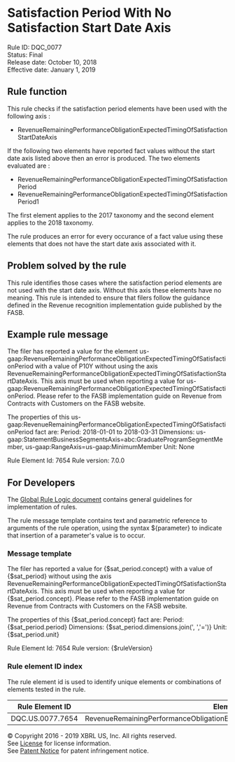 # Satisfaction Period With No Satisfaction Start Date Axis
Rule ID: DQC_0077  
Status: Final  
Release date: October 10, 2018  
Effective date: January 1, 2019 

## Rule function 
This rule checks if the satisfaction period elements have been used with the following axis :

- RevenueRemainingPerformanceObligationExpectedTimingOfSatisfactionStartDateAxis

If the following two elements have reported fact values without the start date axis listed above then an error is produced. The two elements evaluated are :

- RevenueRemainingPerformanceObligationExpectedTimingOfSatisfactionPeriod
- RevenueRemainingPerformanceObligationExpectedTimingOfSatisfactionPeriod1

The first element applies to the 2017 taxonomy and the second element applies to the 2018 taxonomy.

The rule produces an error for every occurance of a fact value using these elements that does not have the start date axis associated with it.

## Problem solved by the rule
This rule identifies those cases where the satisfaction period elements are not used with the start date axis. Without this axis these elements have no meaning. This rule is intended to ensure that filers follow the guidance defined in the Revenue recognition implementation guide published by the FASB.

## Example rule message
The filer has reported a value for the element  us-gaap:RevenueRemainingPerformanceObligationExpectedTimingOfSatisfactionPeriod with a value of P10Y without using the axis RevenueRemainingPerformanceObligationExpectedTimingOfSatisfactionStartDateAxis. This axis must be used when reporting a value for us-gaap:RevenueRemainingPerformanceObligationExpectedTimingOfSatisfactionPeriod. Please refer to the FASB implementation guide on Revenue from Contracts with Customers  on the FASB website.

The properties of this us-gaap:RevenueRemainingPerformanceObligationExpectedTimingOfSatisfactionPeriod fact are:
Period: 2018-01-01 to 2018-03-31
Dimensions: us-gaap:StatementBusinessSegmentsAxis=abc:GraduateProgramSegmentMember, us-gaap:RangeAxis=us-gaap:MinimumMember
Unit: None

Rule Element Id: 7654
Rule version: 7.0.0

## For Developers
The [Global Rule Logic document](https://github.com/DataQualityCommittee/dqc_us_rules/blob/master/docs/GlobalRuleLogic.md) contains general guidelines for implementation of rules.

The rule message template contains text and parametric reference to arguments of the rule operation, using the syntax ${parameter} to indicate that insertion of a parameter's value is to occur.

### Message template
The filer has reported a value for {$sat_period.concept} with a value of {$sat_period} without using the axis RevenueRemainingPerformanceObligationExpectedTimingOfSatisfactionStartDateAxis. This axis must be used when reporting a value for {$sat_period.concept}. Please refer to the FASB implementation guide on Revenue from Contracts with Customers on the FASB website.

The properties of this {$sat_period.concept} fact are:
Period: {$sat_period.period}
Dimensions: {$sat_period.dimensions.join(', ','=')}
Unit: {$sat_period.unit}

Rule Element Id: 7654
Rule version: {$ruleVersion}

### Rule element ID index 
The rule element id is used to identify unique elements or combinations of elements tested in the rule. 

|Rule Element ID|Element|
|--------|--------|
|DQC.US.0077.7654|RevenueRemainingPerformanceObligationExpectedTimingOfSatisfactionStartDateAxis|

© Copyright 2016 - 2019 XBRL US, Inc. All rights reserved.   
See [License](https://xbrl.us/dqc-license) for license information.  
See [Patent Notice](https://xbrl.us/dqc-patent) for patent infringement notice.
